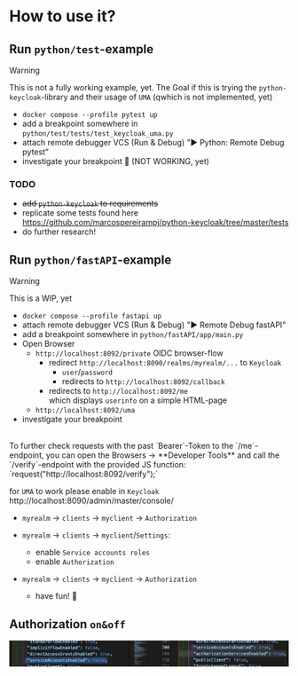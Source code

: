 
# How to use it?

## Run `python/test`-example

> [!WARNING]
> This is not a fully working example, yet.
> The Goal if this is trying the `python-keycloak`-library and their usage of `UMA` (qwhich is not implemented, yet)

- `docker compose --profile pytest up`
- add a breakpoint somewhere in `python/test/tests/test_keycloak_uma.py`
- attach remote debugger VCS (Run & Debug) "► Python: Remote Debug pytest"
- investigate your breakpoint 🤞 (NOT WORKING, yet)

### TODO

- ~~add `python-keycloak` to requirements~~
- replicate some tests found here https://github.com/marcospereirampj/python-keycloak/tree/master/tests
- do further research!

## Run `python/fastAPI`-example

> [!WARNING]
> This is a WIP, yet

- `docker compose --profile fastapi up`
- attach remote debugger VCS (Run & Debug) "► Remote Debug fastAPI"
- add a breakpoint somewhere in `python/fastAPI/app/main.py`
- Open Browser
    - `http://localhost:8092/private` OIDC browser-flow
        - redirect `http://localhost:8090/realms/myrealm/...` to `Keycloak`
            - `user`/`password`
            - redirects to `http://localhost:8092/callback`
        - redirects to `http://localhost:8092/me`<br>
        which displays `userinfo` on a simple HTML-page
    - `http://localhost:8092/uma`
- investigate your breakpoint
<br>
To further check requests with the past `Bearer`-Token to the `/me`-endpoint,
you can open the Browsers -> **Developer Tools** and call the `/verify`-endpoint
with the provided JS function:<br>
 `request("http://localhost:8092/verify");`




for `UMA` to work please enable in `Keycloak` http://localhost:8090/admin/master/console/

- `myrealm` -> `clients` -> `myclient` -> `Authorization`
- `myrealm` -> `clients` -> `myclient`/`Settings`:
  - enable `Service accounts roles`
  - enable `Authorization`
- `myrealm` -> `clients` -> `myclient` -> `Authorization`


  - have fun! 🥳

## Authorization `on&off`

![JSON with & without Authorization](docs/assets/diff_client_authorization.png)

